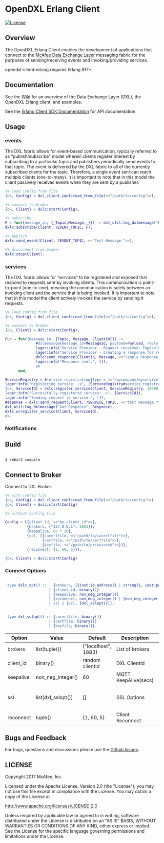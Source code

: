 # OpenDXL Erlang Client
[![License](https://img.shields.io/badge/License-Apache%202.0-blue.svg)](https://opensource.org/licenses/Apache-2.0)

## Overview

The OpenDXL Erlang Client enables the development of applications that connect to the [McAfee Data Exchange Layer](http://www.mcafee.com/us/solutions/data-exchange-layer.aspx) messaging fabric for the purposes of sending/receiving events and invoking/providing services.

opendxl-client-erlang requires Erlang R17+.

## Documentation

See the [Wiki](https://github.com/waymirec/opendxl-client-erlang/wiki) for an overview of the Data Exchange Layer (DXL), the OpenDXL Erlang client, and examples.

See the [Erlang Client SDK Documentation](https://waymirec.github.io/opendxl-client-erlang/) for API documentation.
## Usage

### events
The DXL fabric allows for event-based communication, typically referred to as “publish/subscribe” model wherein clients register interest by subscribing to a particular topic and publishers periodically send events to that topic. The event is delivered by the DXL fabric to all of the currently subscribed clients for the topic. Therefore, a single event sent can reach multiple clients (one-to-many). It is important to note that in this model the client passively receives events when they are sent by a publisher.

```erlang
%% load config from file
{ok, Config} = dxl_client_conf:read_from_file(<<"/path/to/config">>),

%% connect to broker
{ok, Client} = dxlc:start(Config),

%% subscribe
F = fun({message_in, {_Topic,Message,_}}) -> dxl_util:log_dxlmessage("Received Event", Message) end,
dxlc:subscribe(Client, ?EVENT_TOPIC, F),
    
%% publish
dxlc:send_event(Client, ?EVENT_TOPIC, <<"Test Message.">>),

%% disconnect from broker
dxlc:stop(Client).
```

### services
The DXL fabric allows for “services” to be registered and exposed that respond to requests sent by invoking clients. This communication is point-to-point (one-to-one), meaning the communication is solely between an invoking client and the service that is being invoked. It is important to note that in this model the client actively invokes the service by sending it requests.
```erlang
%% load config from file
{ok, Config} = dxl_client_conf:read_from_file(<<"/path/to/config">>),

%% connect to broker
{ok, Client} = dxlc:start(Config),

Fun = fun({message_in, {Topic, Message, ClientIn}}) ->
              #dxlmessage{message_id=MessageId, payload=Payload, reply_to_topic=ReplyToTopic} = Message,
              lager:info("Service Provider - Request received: Topic=~s, ID=~s, Payload=~s", [Topic, MessageId, Payload]),
              lager:info("Service Provider - Creating a response for request ~s on ~s.", [MessageId, ReplyToTopic]),
              dxlc:send_response(ClientIn, Message, <<"Sample Response Payload"/utf8>>),
              lager:info("Response sent.", []),
              ok
 	  end,

ServiceRegistry = #service_registration{type = <<"/mycompany/myservice">>, topics=#{?SERVICE_TOPIC => Fun}},
lager:info("Registering service: ~s", [ServiceRegistry#service_registration.type]),
{ok, ServiceId} = dxlc:register_service(Client, ServiceRegistry, 10000), 
lager:info("Successfully registered service: ~s", [ServiceId]),
lager:info("Sending request to service.", []),
Response = dxlc:send_request(Client, ?SERVICE_TOPIC, <<"test message.">>),
dxl_util:log_dxlmessage("Got Response", Response),
dxlc:unregister_service(Client, ServiceId),
ok.
```

### Notifications

## Build
```

$ rebar3 compile

```

## Connect to Broker

Connect to DXL Broker:

```erlang
%% with config file
{ok, Config} = dxl_client_conf:read_from_file(<<"/path/to/config">>)
{ok, Client} = dxlc:start(Config)
```
```erlang
%% without confifg file

Config = [{client_id, <<"my-client-id">>},
          {brokers, {"127.0.0.1", 8883}},
          {keepalive, 60 * 30},
          {ssl, [{cacertfile, <<"/path/to/cacertfile">>},
                 {certfile, <<"/path/to/certfile">>},
                 {keyfile, <<"/path/to/privatekey">>}]},
          {reconnect, {1, 60, 5}}],

{ok, Client} = dxlc:start(Config)

```

### Connect Options

```erlang

-type dxlc_opt() ::   {brokers, [{inet:ip_address() | string(), inet:port_number()}]}
                    | {client_id, binary()}
                    | {keepalive, non_neg_integer()}
                    | {reconnect, non_neg_integer() | {non_neg_integer(), non_neg_integer()} | false}
                    | ssl | {ssl, [dxl_sslopt()]}.
                  

-type dxl_sslopt() :: {cacertfile, binary()}
                    | {certfile, binary()}
                    | {keyfile, binary()}.
```

Option | Value | Default | Description | Example
-------|-------|---------|-------------|---------
brokers | list(tuple()) | {"localhost", 1883} | List of brokers | {"localhost", 1883}
client_id | binary() | random clientId | DXL ClientId | <<"slimpleClientId">>
keepalive | non_neg_integer() | 60 | MQTT KeepAlive(secs) 
ssl | list(dxl_sslopt()) | [] | SSL Options | [{certfile, "path/to/ssl.crt"}, {keyfile,  "path/to/ssl.key"}]}]
reconnect | tuple() | {1, 60, 5} | Client Reconnect | {1, 60, 5}


## Bugs and Feedback

For bugs, questions and discussions please use the [Github Issues](https://github.com/waymirec/opendxl-client-erlang/issues).

## LICENSE

Copyright 2017 McAfee, Inc.

Licensed under the Apache License, Version 2.0 (the "License"); you may not use this file except in compliance with the License. You may obtain a copy of the License at

http://www.apache.org/licenses/LICENSE-2.0

Unless required by applicable law or agreed to in writing, software distributed under the License is distributed on an "AS IS" BASIS, WITHOUT WARRANTIES OR CONDITIONS OF ANY KIND, either express or implied. See the License for the specific language governing permissions and limitations under the License.